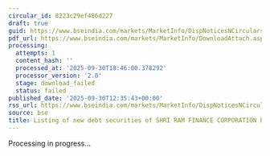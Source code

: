 ```yaml
---
circular_id: 8223c29ef486d227
draft: true
guid: https://www.bseindia.com/markets/MarketInfo/DispNoticesNCirculars.aspx?Noticeid={27D61631-FD2B-483E-BB38-0B3D64728D32}&noticeno=20250930-49&dt=09/30/2025&icount=49&totcount=114&flag=0
pdf_url: https://www.bseindia.com/markets/MarketInfo/DownloadAttach.aspx?id=20250930-49&attachedId=
processing:
  attempts: 1
  content_hash: ''
  processed_at: '2025-09-30T18:46:00.378292'
  processor_version: '2.0'
  stage: download_failed
  status: failed
published_date: '2025-09-30T12:35:43+00:00'
rss_url: https://www.bseindia.com/markets/MarketInfo/DispNoticesNCirculars.aspx?Noticeid={27D61631-FD2B-483E-BB38-0B3D64728D32}&noticeno=20250930-49&dt=09/30/2025&icount=49&totcount=114&flag=0
source: bse
title: Listing of new debt securities of SHRI RAM FINANCE CORPORATION PRIVATE LIMITED
---
```


Processing in progress...